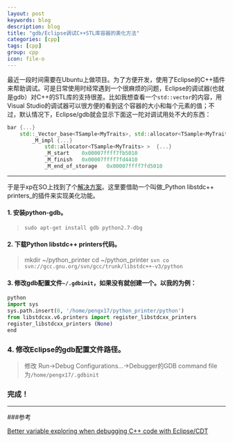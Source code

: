 ```yaml
---
layout: post
keywords: blog
description: blog
title: "gdb/Eclipse调试C++STL库容器的美化方法"
categories: [cpp]
tags: [cpp]
group: cpp
icon: file-o
---
```


最近一段时间需要在Ubuntu上做项目。为了方便开发，使用了Eclipse的C++插件来帮助调试。可是日常使用时经常遇到一个很麻烦的问题，Eclipse的调试器(也就是gdb）对C++的STL库的支持很差。比如我想查看一个`std::vector`的内容，用Visual Studio的调试器可以很方便的看到这个容器的大小和每个元素的值；不过，默认情况下，Eclipse/gdb就会显示下面这一陀对调试用处不大的东西：

```cpp
bar {...}   
    std::_Vector_base<TSample<MyTraits>, std::allocator<TSample<MyTraits> > >   
        _M_impl {...}   
            std::allocator<TSample<MyTraits> >  {...}   
            _M_start    0x00007ffff7fb5010  
            _M_finish   0x00007ffff7fd4410  
            _M_end_of_storage   0x00007ffff7fd5010
```

------------

于是乎xp在SO上找到了个[解决方案][1]。这里要借助一个叫做_Python libstdc++ printers_的插件来实现美化功能。

#### 1. 安装python-gdb。

> `sudo apt-get install gdb python2.7-dbg`

#### 2. 下载Python libstdc++ printers代码。

> mkdir ~/python_printer
> cd ~/python_printer
> `svn co svn://gcc.gnu.org/svn/gcc/trunk/libstdc++-v3/python`

#### 3. 修改gdb配置文件`~/.gdbinit`，如果没有就创建一个。以我的为例：

```python
python
import sys
sys.path.insert(0, '/home/pengx17/python_printer/python')
from libstdcxx.v6.printers import register_libstdcxx_printers
register_libstdcxx_printers (None)
end
```

### 4. 修改Eclipse的gdb配置文件路径。
> 修改 Run->Debug Configurations...->Debugger的GDB command file为`/home/pengx17/.gdbinit`


### 完成！

----------------

###参考

[Better variable exploring when debugging C++ code with Eclipse/CDT][1]

[1]: http://stackoverflow.com/questions/11320822/why-does-calling-method-through-null-pointer-work-in-c

